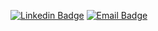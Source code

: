 [![Linkedin Badge](https://img.shields.io/badge/-Rodolfo%20Gabriel-6633cc?style=flat-square&logo=Linkedin&logoColor=white&link=https://www.linkedin.com/in/rodolfo-gabriel/)](https://www.linkedin.com/in/rodolfo-gabriel/) 
[![Email Badge](https://img.shields.io/badge/-rdlfgbrl@outlook.com-6633cc?style=flat-square&logo=Email&logoColor=white&link=mailto:rdlfgbrl@outlook.com)](mailto:rdlfgbrl@outlook.com)

<!--
**rodgabriel/rodgabriel** is a ✨ _special_ ✨ repository because its `README.md` (this file) appears on your GitHub profile.

Here are some ideas to get you started:

- 🔭 I’m currently working on ...
- 🌱 I’m currently learning ...
- 👯 I’m looking to collaborate on ...
- 🤔 I’m looking for help with ...
- 💬 Ask me about ...
- 📫 How to reach me: ...
- 😄 Pronouns: ...
- ⚡ Fun fact: ...
-->
